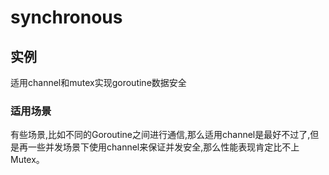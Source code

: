 # synchronous

## 实例
适用channel和mutex实现goroutine数据安全

### 适用场景
有些场景,比如不同的Goroutine之间进行通信,那么适用channel是最好不过了,但是再一些并发场景下使用channel来保证并发安全,那么性能表现肯定比不上Mutex。
